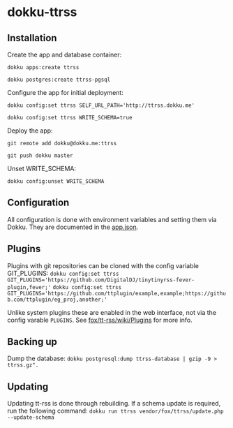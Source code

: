 # dokku-ttrss

## Installation

Create the app and database container:

`dokku apps:create ttrss`

`dokku postgres:create ttrss-pgsql`

Configure the app for initial deployment:

`dokku config:set ttrss SELF_URL_PATH='http://ttrss.dokku.me'`

`dokku config:set ttrss WRITE_SCHEMA=true`

Deploy the app:

`git remote add dokku@dokku.me:ttrss`

`git push dokku master`

Unset WRITE_SCHEMA:

`dokku config:unset WRITE_SCHEMA`

## Configuration

All configuration is done with environment variables and setting them via Dokku.
They are documented in the [app.json](app.json).

## Plugins

Plugins with git repositories can be cloned with the config variable GIT_PLUGINS:
`dokku config:set ttrss GIT_PLUGINS='https://github.com/DigitalDJ/tinytinyrss-fever-plugin,fever;'`
`dokku config:set ttrss GIT_PLUGINS='https://github.com/ttplugin/example,example;https://github.com/ttplugin/eg_proj,another;'`

Unlike system plugins these are enabled in the web interface, not via the
config varable `PLUGINS`. See [fox/tt-rss/wiki/Plugins](https://git.tt-rss.org/fox/tt-rss/wiki/Plugins) for more info.

## Backing up

Dump the database:
`dokku postgresql:dump ttrss-database | gzip -9 > ttrss.gz".`

## Updating

Updating tt-rss is done through rebuilding.
If a schema update is required, run the following command:
`dokku run ttrss vendor/fox/ttrss/update.php --update-schema`
